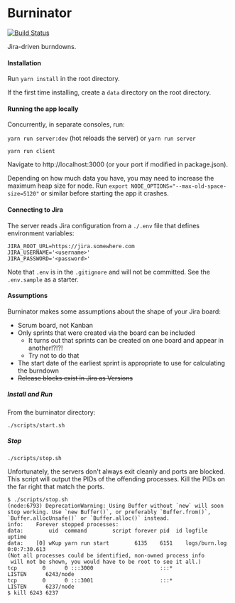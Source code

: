 # Burninator

[![Build Status](https://travis-ci.org/cjdev/burninator.svg?branch=master)](https://travis-ci.org/cjdev/burninator)

Jira-driven burndowns.

#### Installation

Run `yarn install` in the root directory.

If the first time installing, create a `data` directory on the root directory.

#### Running the app locally

Concurrently, in separate consoles, run:

`yarn run server:dev` (hot reloads the server) or `yarn run server`

`yarn run client`

Navigate to http://localhost:3000 (or your port if modified in package.json).

Depending on how much data you have, you may need to increase the maximum heap size
for node. Run `export NODE_OPTIONS="--max-old-space-size=5120"` or similar before
starting the app it crashes.

#### Connecting to Jira

The server reads Jira configuration from a `./.env` file that defines environment variables:

```
JIRA_ROOT_URL=https://jira.somewhere.com
JIRA_USERNAME='<username>'
JIRA_PASSWORD='<password>'
```

Note that `.env` is in the `.gitignore` and will not be committed. See the `.env.sample` as a starter.

#### Assumptions

Burninator makes some assumptions about the shape of your Jira board:

- Scrum board, not Kanban
- Only sprints that were created via the board can be included
  - It turns out that sprints can be created on one board and appear in another!?!?!
  - Try not to do that
- The start date of the earliest sprint is appropriate to use for calculating the burndown
- ~~Release blocks exist in Jira as Versions~~

##### Install and Run

From the burninator directory:

```
./scripts/start.sh
```

##### Stop

```
./scripts/stop.sh
```

Unfortunately, the servers don't always exit cleanly and ports are blocked. This script will output the PIDs of the offending processes. Kill the PIDs on the far right that match the ports.

```
$ ./scripts/stop.sh
(node:6793) DeprecationWarning: Using Buffer without `new` will soon stop working. Use `new Buffer()`, or preferably `Buffer.from()`, `Buffer.allocUnsafe()` or `Buffer.alloc()` instead.
info:    Forever stopped processes:
data:        uid  command        script forever pid  id logfile                                   uptime
data:    [0] wKup yarn run start        6135    6151    logs/burn.log 0:0:7:30.613
(Not all processes could be identified, non-owned process info
 will not be shown, you would have to be root to see it all.)
tcp        0      0 :::3000                     :::*                        LISTEN      6243/node
tcp        0      0 :::3001                     :::*                        LISTEN      6237/node
$ kill 6243 6237
```
